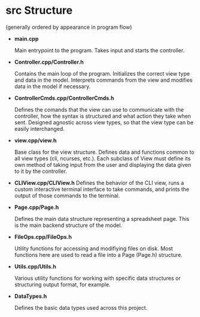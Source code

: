 # src Structure

(generally ordered by appearance in program flow)

- **main.cpp**

    Main entrypoint to the program. Takes input and starts the controller.
    
- **Controller.cpp/Controller.h**

    Contains the main loop of the program. Initializes the correct view
    type and data in the model. Interprets commands from the view and modifies
    data in the model if necessary.
    
- **ControllerCmds.cpp/ControllerCmds.h**

    Defines the comands that the view can use to communicate with the controller,
    how the syntax is structured and what action they take when sent. Designed
    agnostic across view types, so that the view type can be easily interchanged.
    
- **view.cpp/view.h**

    Base class for the view structure. Defines data and functions common to
    all view types (cli, ncurses, etc.). Each subclass of View must define its
    own method of taking input from the user and displaying the data given to
    it by the controller.

- **CLIView.cpp/CLIView.h**
    Defines the behavior of the CLI view, runs a custom interactive terminal
    interface to take commands, and prints the output of those commands to
    the terminal.
    
- **Page.cpp/Page.h**

    Defines the main data structure representing a spreadsheet page. This is
    the main backend structure of the model.
    
- **FileOps.cpp/FileOps.h**

    Utility functions for accessing and modifiying files on disk. Most functions
    here are used to read a file into a Page (Page.h) structure.
    
- **Utils.cpp/Utils.h**

    Various utility functions for working with specific data structures or
    structuring output format, for example.
    
- **DataTypes.h**

    Defines the basic data types used across this project.
